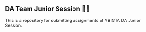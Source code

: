 ## DA Team Junior Session 👩‍💻
This is a repository for submitting assignments of YBIGTA DA Junior Session.
